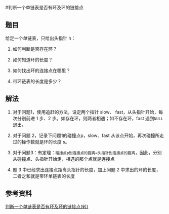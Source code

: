 #判断一个单链表是否有环及环的链接点

## 题目
给定一个单链表，只给出头指针 h：

1. 如何判断是否存在环？

2. 如何知道环的长度？

3. 如何找出环的连接点在哪里？

4. 带环链表的长度是多少？

## 解法
1. 对于问题1，使用追赶的方法，设定两个指针 slow、 fast，从头指针开始，每次分别前进 1 步、2 步。如存在环，则两者相遇；如不存在环，fast 遇到`NULL`退出。

2. 对于问题 2，记录下问题1的碰撞点p，slow、fast 从该点开始，再次碰撞所走过的操作数就是环的长度 s。

3. 对于问题3：有定理：`碰撞点p到连接点的距离=头指针到连接点的距离`，因此，分别从碰撞点、头指针开始走，相遇的那个点就是连接点

4. 题 3 中已经求出连接点距离头指针的长度，加上问题 2 中求出的环的长度，二者之和就是带环单链表的长度

## 参考资料
[判断一个单链表是否有环及环的链接点(转)](http://blog.sina.com.cn/s/blog_725dd1010100tqwp.html)